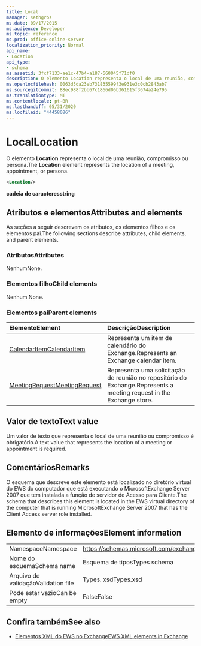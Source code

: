 ```yaml
---
title: Local
manager: sethgros
ms.date: 09/17/2015
ms.audience: Developer
ms.topic: reference
ms.prod: office-online-server
localization_priority: Normal
api_name:
- Location
api_type:
- schema
ms.assetid: 3fcf7133-ae1c-47b4-a187-660045f71df0
description: O elemento Location representa o local de uma reunião, compromisso ou persona.
ms.openlocfilehash: 0063d5da23eb731835599f3e931e3c0cb2843ab7
ms.sourcegitcommit: 88ec988f2bb67c1866d06b361615f3674a24e795
ms.translationtype: MT
ms.contentlocale: pt-BR
ms.lasthandoff: 05/31/2020
ms.locfileid: "44458086"
---
```

# <a name="location"></a><span data-ttu-id="4c216-103">Local</span><span class="sxs-lookup"><span data-stu-id="4c216-103">Location</span></span>

<span data-ttu-id="4c216-104">O elemento **Location** representa o local de uma reunião, compromisso ou persona.</span><span class="sxs-lookup"><span data-stu-id="4c216-104">The **Location** element represents the location of a meeting, appointment, or persona.</span></span> 
  
```xml
<Location/>
```

 <span data-ttu-id="4c216-105">**cadeia de caracteres**</span><span class="sxs-lookup"><span data-stu-id="4c216-105">**string**</span></span>
## <a name="attributes-and-elements"></a><span data-ttu-id="4c216-106">Atributos e elementos</span><span class="sxs-lookup"><span data-stu-id="4c216-106">Attributes and elements</span></span>

<span data-ttu-id="4c216-107">As seções a seguir descrevem os atributos, os elementos filhos e os elementos pai.</span><span class="sxs-lookup"><span data-stu-id="4c216-107">The following sections describe attributes, child elements, and parent elements.</span></span>
  
### <a name="attributes"></a><span data-ttu-id="4c216-108">Atributos</span><span class="sxs-lookup"><span data-stu-id="4c216-108">Attributes</span></span>

<span data-ttu-id="4c216-109">Nenhum</span><span class="sxs-lookup"><span data-stu-id="4c216-109">None.</span></span>
  
### <a name="child-elements"></a><span data-ttu-id="4c216-110">Elementos filho</span><span class="sxs-lookup"><span data-stu-id="4c216-110">Child elements</span></span>

<span data-ttu-id="4c216-111">Nenhum.</span><span class="sxs-lookup"><span data-stu-id="4c216-111">None.</span></span>
  
### <a name="parent-elements"></a><span data-ttu-id="4c216-112">Elementos pai</span><span class="sxs-lookup"><span data-stu-id="4c216-112">Parent elements</span></span>

|<span data-ttu-id="4c216-113">**Elemento**</span><span class="sxs-lookup"><span data-stu-id="4c216-113">**Element**</span></span>|<span data-ttu-id="4c216-114">**Descrição**</span><span class="sxs-lookup"><span data-stu-id="4c216-114">**Description**</span></span>|
|:-----|:-----|
|[<span data-ttu-id="4c216-115">CalendarItem</span><span class="sxs-lookup"><span data-stu-id="4c216-115">CalendarItem</span></span>](calendaritem.md) <br/> |<span data-ttu-id="4c216-116">Representa um item de calendário do Exchange.</span><span class="sxs-lookup"><span data-stu-id="4c216-116">Represents an Exchange calendar item.</span></span>  <br/> |
|[<span data-ttu-id="4c216-117">MeetingRequest</span><span class="sxs-lookup"><span data-stu-id="4c216-117">MeetingRequest</span></span>](meetingrequest.md) <br/> |<span data-ttu-id="4c216-118">Representa uma solicitação de reunião no repositório do Exchange.</span><span class="sxs-lookup"><span data-stu-id="4c216-118">Represents a meeting request in the Exchange store.</span></span>  <br/> |
   
## <a name="text-value"></a><span data-ttu-id="4c216-119">Valor de texto</span><span class="sxs-lookup"><span data-stu-id="4c216-119">Text value</span></span>

<span data-ttu-id="4c216-120">Um valor de texto que representa o local de uma reunião ou compromisso é obrigatório.</span><span class="sxs-lookup"><span data-stu-id="4c216-120">A text value that represents the location of a meeting or appointment is required.</span></span>
  
## <a name="remarks"></a><span data-ttu-id="4c216-121">Comentários</span><span class="sxs-lookup"><span data-stu-id="4c216-121">Remarks</span></span>

<span data-ttu-id="4c216-122">O esquema que descreve este elemento está localizado no diretório virtual do EWS do computador que está executando o MicrosoftExchange Server 2007 que tem instalada a função de servidor de Acesso para Cliente.</span><span class="sxs-lookup"><span data-stu-id="4c216-122">The schema that describes this element is located in the EWS virtual directory of the computer that is running MicrosoftExchange Server 2007 that has the Client Access server role installed.</span></span>
  
## <a name="element-information"></a><span data-ttu-id="4c216-123">Elemento de informações</span><span class="sxs-lookup"><span data-stu-id="4c216-123">Element information</span></span>

|||
|:-----|:-----|
|<span data-ttu-id="4c216-124">Namespace</span><span class="sxs-lookup"><span data-stu-id="4c216-124">Namespace</span></span>  <br/> |https://schemas.microsoft.com/exchange/services/2006/types  <br/> |
|<span data-ttu-id="4c216-125">Nome do esquema</span><span class="sxs-lookup"><span data-stu-id="4c216-125">Schema name</span></span>  <br/> |<span data-ttu-id="4c216-126">Esquema de tipos</span><span class="sxs-lookup"><span data-stu-id="4c216-126">Types schema</span></span>  <br/> |
|<span data-ttu-id="4c216-127">Arquivo de validação</span><span class="sxs-lookup"><span data-stu-id="4c216-127">Validation file</span></span>  <br/> |<span data-ttu-id="4c216-128">Types. xsd</span><span class="sxs-lookup"><span data-stu-id="4c216-128">Types.xsd</span></span>  <br/> |
|<span data-ttu-id="4c216-129">Pode estar vazio</span><span class="sxs-lookup"><span data-stu-id="4c216-129">Can be empty</span></span>  <br/> |<span data-ttu-id="4c216-130">False</span><span class="sxs-lookup"><span data-stu-id="4c216-130">False</span></span>  <br/> |
   
## <a name="see-also"></a><span data-ttu-id="4c216-131">Confira também</span><span class="sxs-lookup"><span data-stu-id="4c216-131">See also</span></span>



- [<span data-ttu-id="4c216-132">Elementos XML do EWS no Exchange</span><span class="sxs-lookup"><span data-stu-id="4c216-132">EWS XML elements in Exchange</span></span>](ews-xml-elements-in-exchange.md)

